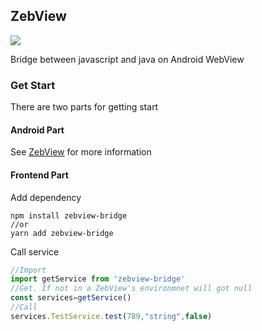 ## ZebView

[![](https://img.shields.io/npm/v/zebview-bridge.svg?style=flat-square)](https://www.npmjs.com/package/zebview-bridge)

Bridge between javascript and java on Android WebView

### Get Start

There are two parts for getting start

#### Android Part

See [ZebView](https://github.com/gogogoghost/zebview) for more information

#### Frontend Part

Add dependency

```shell
npm install zebview-bridge
//or
yarn add zebview-bridge
```

Call service

```javascript
//Import
import getService from 'zebview-bridge'
//Get. If not in a ZebView's environmnet will got null
const services=getService()
//Call
services.TestService.test(789,"string",false)
```
